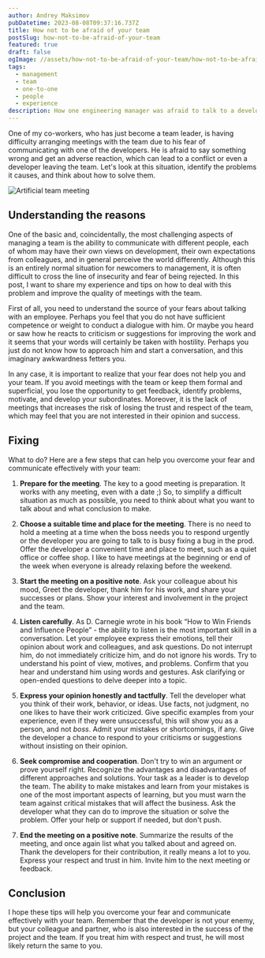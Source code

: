 ```yaml
---
author: Andrey Maksimov
pubDatetime: 2023-08-08T09:37:16.737Z
title: How not to be afraid of your team
postSlug: how-not-to-be-afraid-of-your-team
featured: true
draft: false
ogImage: //assets/how-not-to-be-afraid-of-your-team/how-not-to-be-afraid-of-your-team.jpg
tags:
  - management
  - team
  - one-to-one
  - people
  - experience
description: How one engineering manager was afraid to talk to a developer and how to solve this fear.
---
```


One of my co-workers, who has just become a team leader, is having difficulty arranging meetings with the team due to his fear of communicating with one of the developers. He is afraid to say something wrong and get an adverse reaction, which can lead to a conflict or even a developer leaving the team. Let's look at this situation, identify the problems it causes, and think about how to solve them.

![Artificial team meeting](/assets/how-not-to-be-afraid-of-your-team/how-not-to-be-afraid-of-your-team.jpg)

## Understanding the reasons

One of the basic and, coincidentally, the most challenging aspects of managing a team is the ability to communicate with different people, each of whom may have their own views on development, their own expectations from colleagues, and in general perceive the world differently. Although this is an entirely normal situation for newcomers to management, it is often difficult to cross the line of insecurity and fear of being rejected. In this post, I want to share my experience and tips on how to deal with this problem and improve the quality of meetings with the team.

First of all, you need to understand the source of your fears about talking with an employee. Perhaps you feel that you do not have sufficient competence or weight to conduct a dialogue with him. Or maybe you heard or saw how he reacts to criticism or suggestions for improving the work and it seems that your words will certainly be taken with hostility. Perhaps you just do not know how to approach him and start a conversation, and this imaginary awkwardness fetters you.

In any case, it is important to realize that your fear does not help you and your team. If you avoid meetings with the team or keep them formal and superficial, you lose the opportunity to get feedback, identify problems, motivate, and develop your subordinates. Moreover, it is the lack of meetings that increases the risk of losing the trust and respect of the team, which may feel that you are not interested in their opinion and success.


## Fixing

What to do? Here are a few steps that can help you overcome your fear and communicate effectively with your team:

1. **Prepare for the meeting**. The key to a good meeting is preparation. It works with any meeting, even with a date ;) So, to simplify a difficult situation as much as possible, you need to think about what you want to talk about and what conclusion to make.

2. **Choose a suitable time and place for the meeting**. There is no need to hold a meeting at a time when the boss needs you to respond urgently or the developer you are going to talk to is busy fixing a bug in the prod. Offer the developer a convenient time and place to meet, such as a quiet office or coffee shop. I like to have meetings at the beginning or end of the week when everyone is already relaxing before the weekend.
3. **Start the meeting on a positive note**. Ask your colleague about his mood, Greet the developer, thank him for his work, and share your successes or plans. Show your interest and involvement in the project and the team.
4. **Listen carefully**. As D. Carnegie wrote in his book “How to Win Friends and Influence People” - the ability to listen is the most important skill in a conversation. Let your employee express their emotions, tell their opinion about work and colleagues, and ask questions. Do not interrupt him, do not immediately criticize him, and do not ignore his words. Try to understand his point of view, motives, and problems. Confirm that you hear and understand him using words and gestures. Ask clarifying or open-ended questions to delve deeper into a topic.
5. **Express your opinion honestly and tactfully**. Tell the developer what you think of their work, behavior, or ideas. Use facts, not judgment, no one likes to have their work criticized. Give specific examples from your experience, even if they were unsuccessful, this will show you as a person, and not *boss*. Admit your mistakes or shortcomings, if any. Give the developer a chance to respond to your criticisms or suggestions without insisting on their opinion.
6. **Seek compromise and cooperation**. Don't try to win an argument or prove yourself right. Recognize the advantages and disadvantages of different approaches and solutions. Your task as a leader is to develop the team. The ability to make mistakes and learn from your mistakes is one of the most important aspects of learning, but you must warn the team against critical mistakes that will affect the business. Ask the developer what they can do to improve the situation or solve the problem. Offer your help or support if needed, but don't push.
7. **End the meeting on a positive note**. Summarize the results of the meeting, and once again list what you talked about and agreed on. Thank the developers for their contribution, it really means a lot to you. Express your respect and trust in him. Invite him to the next meeting or feedback.


## Conclusion

I hope these tips will help you overcome your fear and communicate effectively with your team. Remember that the developer is not your enemy, but your colleague and partner, who is also interested in the success of the project and the team. If you treat him with respect and trust, he will most likely return the same to you.